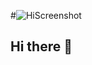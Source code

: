 #![HiScreenshot](https://github.com/olivo4ka37/olivo4ka37/assets/46248025/8ae988da-d139-4dfa-80de-110f6064f28a)
## Hi there 👋

<!--
**olivo4ka37/olivo4ka37** is a ✨ _special_ ✨ repository because its `README.md` (this file) appears on your GitHub profile.

Here are some ideas to get you started:

- 🔭 I’m currently working on ...
- 🌱 I’m currently learning ...
- 👯 I’m looking to collaborate on ...
- 🤔 I’m looking for help with ...
- 💬 Ask me about ...
- 📫 How to reach me: ...
- 😄 Pronouns: ...
- ⚡ Fun fact: ...
-->
